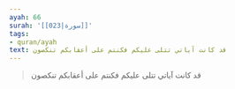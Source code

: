 ```yaml
---
ayah: 66
surah: '[[023|سورة]]'
tags:
- quran/ayah
text: قد كانت آياتي تتلى عليكم فكنتم على أعقابكم تنكصون
---
```

> قد كانت آياتي تتلى عليكم فكنتم على أعقابكم تنكصون
